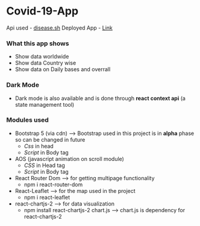 # Covid-19-App

Api used - [disease.sh](https://disease.sh/)
Deployed App - [Link](https://covid-19-tracker-723c4.web.app/)

### What this app shows
+ Show data worldwide 
+ Show data Country wise
+ Show data on Daily bases and overrall


### Dark Mode
+ Dark mode is also available and is done through **react context api** (a state management tool)



### Modules used 
+ Bootstrap 5 (via cdn) --> Bootstrap used in this project is in **alpha** phase so can be changed in future 
  + *Css* in head 
      <link
      href="https://cdn.jsdelivr.net/npm/bootstrap@5.0.0-beta1/dist/css/bootstrap.min.css"
      rel="stylesheet"
      integrity="sha384-giJF6kkoqNQ00vy+HMDP7azOuL0xtbfIcaT9wjKHr8RbDVddVHyTfAAsrekwKmP1"
      crossorigin="anonymous"
     />
  + *Script* in Body tag 
      <script
      src="https://cdn.jsdelivr.net/npm/bootstrap@5.0.0-beta1/dist/js/bootstrap.bundle.min.js"
      integrity="sha384-ygbV9kiqUc6oa4msXn9868pTtWMgiQaeYH7/t7LECLbyPA2x65Kgf80OJFdroafW"
      crossorigin="anonymous"
      ></script>
+ AOS (javascript animation on scroll module)
  + *CSS* in Head tag 
     <link rel="stylesheet" href="https://unpkg.com/aos@next/dist/aos.css" />
  + *Script* in Body tag   
     <script src="https://unpkg.com/aos@next/dist/aos.js"></script>
     <script>
       AOS.init();
     </script>
+ React Router Dom --> for getting multipage functionality
  + npm i react-router-dom
+ React-Leaflet --> for the map used in the project 
  + npm i react-leaflet
+ react-chartjs-2 --> for data visualization
  + npm install react-chartjs-2 chart.js --> chart.js is dependency for react-chartjs-2
  
